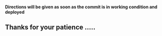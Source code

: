 #### Directions will be given as soon as the commit is in working condition and deployed

## Thanks for your patience .....

